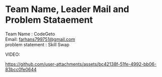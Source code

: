 # Team Name, Leader Mail and Problem Stataement
Team Name : CodeGeto  
Email: farhans799751@gmail.com   
problem statement : Skill Swap   

VIDEO:  


https://github.com/user-attachments/assets/bc42138f-51fe-4992-bb06-83bcc0fe0644


